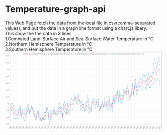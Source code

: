 # Temperature-graph-api

This Web Page fetch the data from the local file in csv(comma-separated values), and put the data in a graph line format using a chart.js libary.<br/>
This show the the data in 3 lines <br/>
1.Combined Land-Surface Air and Sea-Surface Water Temperature in °C<br/>
2.Northern Hemisphere Temperature in °C<br/>
3.Southern Hemisphere Temperature in °C<br/>
![Web Page ScreenShot](Webpage-sreenshot.png)
